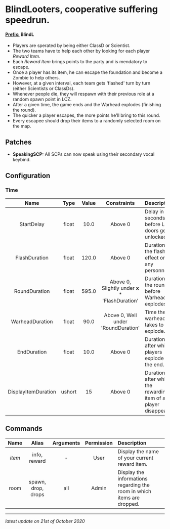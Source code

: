 # BlindLooters, cooperative suffering speedrun.

#### <ins>Prefix:</ins> **BlindL**

* Players are sperated by being either ClassD or Scientist.
* The two teams have to help each other by looking for each player *Reward Item*.
* Each *Reward Item* brings points to the party and is mendatory to escape.
* Once a player has its item, he can escape the foundation and become a Zombie to help others.
* However, at a given interval, each team gets 'flashed' turn by turn (either Scientists or ClassDs).
* Whenever people die, they will respawn with their previous role at a random spawn point in LCZ.
* After a given time, the game ends and the Warhead explodes (finishing the round).
* The quicker a player escapes, the more points he'll bring to this round.
* Every escapee should drop their items to a randomly selected room on the map.

## Patches

* **SpeakingSCP:** All SCPs can now speak using their secondary vocal keybind.

## Configuration

### Time

Name | Type | Value | Constraints | Description
:---: | :---: | :---: | :---: | :------
StartDelay | float | 10.0 | Above 0 | Delay in seconds before LCZ doors gets unlocked.
FlashDuration | float | 120.0 | Above 0 | Duration of the flash effect on any personnel.
RoundDuration | float | 595.0 | Above 0, Slightly under **x** \* 'FlashDuration' | Duration of the round before Warhead explodes.
WarheadDuration | float | 90.0 | Above 0, Well under 'RoundDuration' | Time the warhead takes to explode.
EndDuration | float | 10.0 | Above 0 | Duration after which players explode at the end.
DisplayItemDuration | ushort | 15 | Above 0 | Duration after which the rewarding item of a player disappear.

## Commands

Name | Alias | Arguments | Permission | Description
:---: | :---: | :---: | :---: | :------
_item_ | info, reward | - | User | Display the name of your current reward item.
room | spawn, drop, drops | all | Admin | Display the informations regarding the room in which items are dropped.

---

*latest update on 21st of October 2020*